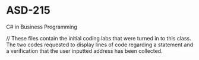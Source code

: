# ASD-215
C# in Business Programming

// These files contain the initial coding labs that were turned in to this class.
   The two codes requested to display lines of code regarding a statement and a verification that the user inputted address has been collected.
